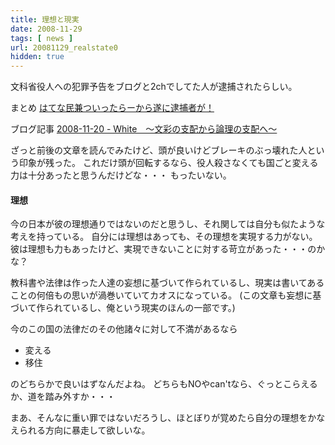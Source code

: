 ```yaml
---
title: 理想と現実
date: 2008-11-29
tags: [ news ]
url: 20081129_realstate0
hidden: true
---
```

文科省役人への犯罪予告をブログと2chでしてた人が逮捕されたらしい。

まとめ
<a href="http://anond.hatelabo.jp/20081129173838">はてな民兼ついったらーから遂に逮捕者が！</a>

ブログ記事
<a href="http://d.hatena.ne.jp/realiste0/20081120#p2">2008-11-20 - White　〜文彩の支配から論理の支配へ〜</a>

ざっと前後の文章を読んでみたけど、頭が良いけどブレーキのぶっ壊れた人という印象が残った。
これだけ頭が回転するなら、役人殺さなくても国ごと変える力は十分あったと思うんだけどな・・・
もったいない。

<h4>理想</h4>
今の日本が彼の理想通りではないのだと思うし、それ関しては自分も似たような考えを持っている。
自分には理想はあっても、その理想を実現する力がない。
彼は理想も力もあったけど、実現できないことに対する苛立があった・・・のかな？

教科書や法律は作った人達の妄想に基づいて作られているし、現実は書いてあることの何倍もの思いが渦巻いていてカオスになっている。
(この文章も妄想に基づいて作られているし、俺という現実のほんの一部です。)

今のこの国の法律だのその他諸々に対して不満があるなら
<ul>
	<li>変える</li>
	<li>移住</li>
</ul>

のどちらかで良いはずなんだよね。
どちらもNOやcan'tなら、ぐっとこらえるか、道を踏み外すか・・・

まあ、そんなに重い罪ではないだろうし、ほとぼりが覚めたら自分の理想をかなえられる方向に暴走して欲しいな。
